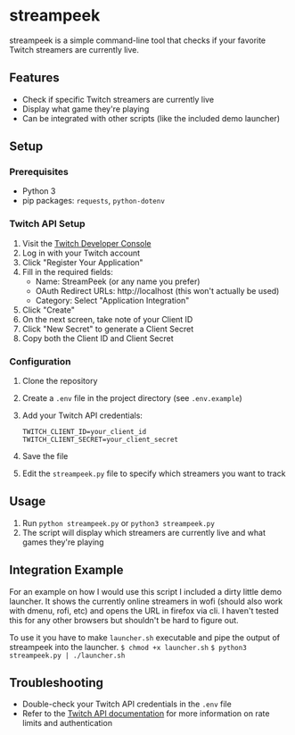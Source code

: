 # streampeek

streampeek is a simple command-line tool that checks if your favorite Twitch streamers are currently live.

## Features

- Check if specific Twitch streamers are currently live
- Display what game they're playing
- Can be integrated with other scripts (like the included demo launcher)

## Setup

### Prerequisites

- Python 3
- pip packages: `requests`, `python-dotenv`

### Twitch API Setup

1. Visit the [Twitch Developer Console](https://dev.twitch.tv/console/apps)
2. Log in with your Twitch account
3. Click "Register Your Application"
4. Fill in the required fields:
   - Name: StreamPeek (or any name you prefer)
   - OAuth Redirect URLs: http://localhost (this won't actually be used)
   - Category: Select "Application Integration"
5. Click "Create"
6. On the next screen, take note of your Client ID
7. Click "New Secret" to generate a Client Secret
8. Copy both the Client ID and Client Secret

### Configuration

1. Clone the repository
2. Create a `.env` file in the project directory (see `.env.example`)
3. Add your Twitch API credentials:

   ```
   TWITCH_CLIENT_ID=your_client_id
   TWITCH_CLIENT_SECRET=your_client_secret
   ```
4. Save the file
5. Edit the `streampeek.py` file to specify which streamers you want to track

## Usage

1. Run `python streampeek.py` or `python3 streampeek.py`
2. The script will display which streamers are currently live and what games they're playing

## Integration Example

For an example on how I would use this script I included a dirty little demo launcher. It shows the currently online streamers in wofi (should also work with dmenu, rofi, etc) and opens the URL in firefox via cli. I haven't tested this for any other browsers but shouldn't be hard to figure out.

To use it you have to make `launcher.sh` executable and pipe the output of streampeek into the launcher.
`$ chmod +x launcher.sh`
`$ python3 streampeek.py | ./launcher.sh`


## Troubleshooting

- Double-check your Twitch API credentials in the `.env` file
- Refer to the [Twitch API documentation](https://dev.twitch.tv/docs/api) for more information on rate limits and authentication